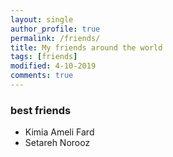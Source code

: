 ```yaml
---
layout: single
author_profile: true
permalink: /friends/
title: My friends around the world
tags: [friends]
modified: 4-10-2019
comments: true
---
```


### best friends
* Kimia Ameli Fard
* Setareh Norooz


